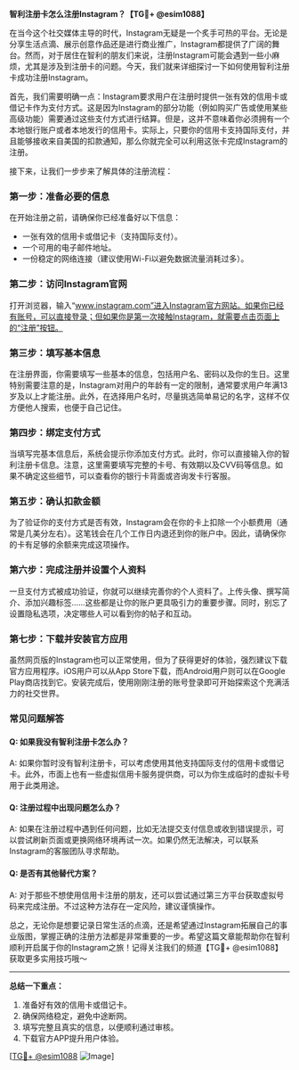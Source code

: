 **智利注册卡怎么注册Instagram？【TG💪+ @esim1088】**

在当今这个社交媒体主导的时代，Instagram无疑是一个炙手可热的平台。无论是分享生活点滴、展示创意作品还是进行商业推广，Instagram都提供了广阔的舞台。然而，对于居住在智利的朋友们来说，注册Instagram可能会遇到一些小麻烦，尤其是涉及到注册卡的问题。今天，我们就来详细探讨一下如何使用智利注册卡成功注册Instagram。

首先，我们需要明确一点：Instagram要求用户在注册时提供一张有效的信用卡或借记卡作为支付方式。这是因为Instagram的部分功能（例如购买广告或使用某些高级功能）需要通过这些支付方式进行结算。但是，这并不意味着你必须拥有一个本地银行账户或者本地发行的信用卡。实际上，只要你的信用卡支持国际支付，并且能够接收来自美国的扣款通知，那么你就完全可以利用这张卡完成Instagram的注册。

接下来，让我们一步步来了解具体的注册流程：

### **第一步：准备必要的信息**
在开始注册之前，请确保你已经准备好以下信息：
- 一张有效的信用卡或借记卡（支持国际支付）。
- 一个可用的电子邮件地址。
- 一份稳定的网络连接（建议使用Wi-Fi以避免数据流量消耗过多）。

### **第二步：访问Instagram官网**
打开浏览器，输入“www.instagram.com”进入Instagram官方网站。如果你已经有账号，可以直接登录；但如果你是第一次接触Instagram，就需要点击页面上的“注册”按钮。

### **第三步：填写基本信息**
在注册界面，你需要填写一些基本的信息，包括用户名、密码以及你的生日。这里特别需要注意的是，Instagram对用户的年龄有一定的限制，通常要求用户年满13岁及以上才能注册。此外，在选择用户名时，尽量挑选简单易记的名字，这样不仅方便他人搜索，也便于自己记住。

### **第四步：绑定支付方式**
当填写完基本信息后，系统会提示你添加支付方式。此时，你可以直接输入你的智利注册卡信息。注意，这里需要填写完整的卡号、有效期以及CVV码等信息。如果不确定这些细节，可以查看你的银行卡背面或咨询发卡行客服。

### **第五步：确认扣款金额**
为了验证你的支付方式是否有效，Instagram会在你的卡上扣除一个小额费用（通常是几美分左右）。这笔钱会在几个工作日内退还到你的账户中。因此，请确保你的卡有足够的余额来完成这项操作。

### **第六步：完成注册并设置个人资料**
一旦支付方式被成功验证，你就可以继续完善你的个人资料了。上传头像、撰写简介、添加兴趣标签……这些都是让你的账户更具吸引力的重要步骤。同时，别忘了设置隐私选项，决定哪些人可以看到你的帖子和互动。

### **第七步：下载并安装官方应用**
虽然网页版的Instagram也可以正常使用，但为了获得更好的体验，强烈建议下载官方应用程序。iOS用户可以从App Store下载，而Android用户则可以在Google Play商店找到它。安装完成后，使用刚刚注册的账号登录即可开始探索这个充满活力的社交世界。

### **常见问题解答**
#### Q: 如果我没有智利注册卡怎么办？
A: 如果你暂时没有智利注册卡，可以考虑使用其他支持国际支付的信用卡或借记卡。此外，市面上也有一些虚拟信用卡服务提供商，可以为你生成临时的虚拟卡号用于此类用途。

#### Q: 注册过程中出现问题怎么办？
A: 如果在注册过程中遇到任何问题，比如无法提交支付信息或收到错误提示，可以尝试刷新页面或更换网络环境再试一次。如果仍然无法解决，可以联系Instagram的客服团队寻求帮助。

#### Q: 是否有其他替代方案？
A: 对于那些不想使用信用卡注册的朋友，还可以尝试通过第三方平台获取虚拟号码来完成注册。不过这种方法存在一定风险，建议谨慎操作。

总之，无论你是想要记录日常生活的点滴，还是希望通过Instagram拓展自己的事业版图，掌握正确的注册方法都是非常重要的一步。希望这篇文章能帮助你在智利顺利开启属于你的Instagram之旅！记得关注我们的频道【TG💪+ @esim1088】获取更多实用技巧哦～

---

**总结一下重点：**
1. 准备好有效的信用卡或借记卡。
2. 确保网络稳定，避免中途断网。
3. 填写完整且真实的信息，以便顺利通过审核。
4. 下载官方APP提升用户体验。

[[TG💪+ @esim1088](https://t.me/s/esim1088) ![Image](https://i.postimg.cc/4NQfJmqS/Snipaste-2025-05-13-00-14-12.png)]